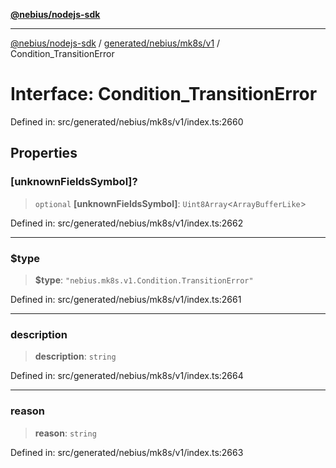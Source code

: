 [**@nebius/nodejs-sdk**](../../../../../README.md)

---

[@nebius/nodejs-sdk](../../../../../README.md) / [generated/nebius/mk8s/v1](../README.md) / Condition_TransitionError

# Interface: Condition_TransitionError

Defined in: src/generated/nebius/mk8s/v1/index.ts:2660

## Properties

### \[unknownFieldsSymbol\]?

> `optional` **\[unknownFieldsSymbol\]**: `Uint8Array`\<`ArrayBufferLike`\>

Defined in: src/generated/nebius/mk8s/v1/index.ts:2662

---

### $type

> **$type**: `"nebius.mk8s.v1.Condition.TransitionError"`

Defined in: src/generated/nebius/mk8s/v1/index.ts:2661

---

### description

> **description**: `string`

Defined in: src/generated/nebius/mk8s/v1/index.ts:2664

---

### reason

> **reason**: `string`

Defined in: src/generated/nebius/mk8s/v1/index.ts:2663
